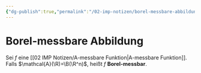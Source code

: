 ```yaml
---
{"dg-publish":true,"permalink":"/02-imp-notizen/borel-messbare-abbildung/"}
---
```


# Borel-messbare Abbildung

Sei $f$ eine [[02 IMP Notizen/A-messbare Funktion\|A-messbare Funktion]]. Falls $\mathcal{A}(\R)=\B(\R^n)$, heißt $f$ **Borel-messbar**.
